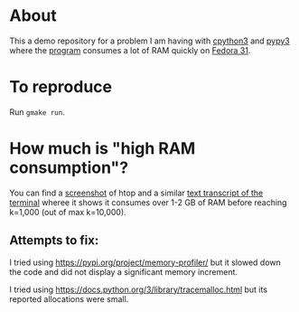 # About

This a demo repository for a problem I am having with [cpython3](https://en.wikipedia.org/wiki/CPython)
and [pypy3](https://en.wikipedia.org/wiki/PyPy) where the [program](./685-v1.py) consumes
a lot of RAM quickly on [Fedora 31](https://en.wikipedia.org/wiki/Fedora_%28operating_system%29).

# To reproduce

Run `gmake run`.

# How much is "high RAM consumption"?

You can find a [screenshot](./images/high-consume-evidence-on-8-GB-computer/pypy.png) of htop
and a similar [text transcript of the terminal](./images/high-consume-evidence-on-8-GB-computer/pypy.txt)
wheree it shows it consumes over 1-2 GB of RAM before reaching k=1,000 (out of max k=10,000).

## Attempts to fix:

I tried using https://pypi.org/project/memory-profiler/ but it slowed down the code and did not
display a significant memory increment.

I tried using https://docs.python.org/3/library/tracemalloc.html but its reported allocations were small.
